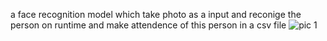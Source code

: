 a face recognition model which take photo as a input and reconige the person on runtime and make attendence of this person in a csv file
![pic 1](https://github.com/samrat890/face_recognition_model/assets/127821423/4e154c06-7a97-47ba-8ae0-65b7205c8932)
